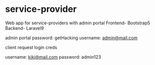 # service-provider
Web app for service-providers with admin portal
Frontend- Bootstrap5 
Backend- Laravel9

admin portal
password: getHacking
username: admin@mail.com

client request login creds
	
username:  kiki@mail.com
password:  admin123
